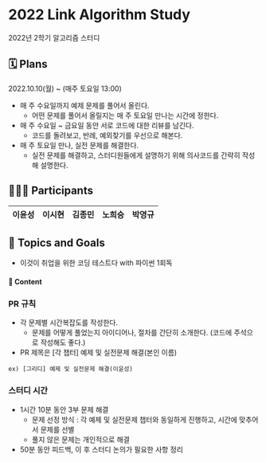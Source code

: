 # 2022 Link Algorithm Study

2022년 2학기 알고리즘 스터디

## 🗓 Plans

2022.10.10(월) ~ (매주 토요일 13:00)
- 매 주 수요일까지 예제 문제를 풀어서 올린다.
  - 어떤 문제를 풀어서 올릴지는 매 주 토요일 만나는 시간에 정한다.
- 매 주 수요일 ~ 금요일 동안 서로 코드에 대한 리뷰를 남긴다.
  - 코드를 돌려보고, 반례, 예외찾기를 우선으로 해본다.
- 매 주 토요일 만나, 실전 문제를 해결한다.
  - 실전 문제를 해결하고, 스터디원들에게 설명하기 위해 의사코드를 간략히 작성해 설명한다.

## 🙋🏻‍♂️ Participants

|이윤성|이시현|김종민|노희승|박영규|
|---|---|---|---|---|

## 🚀 Topics and Goals

- 이것이 취업을 위한 코딩 테스트다 with 파이썬 1회독

#### 📘 Content

### PR 규칙
- 각 문제별 시간복잡도를 작성한다.
  - 문제를 어떻게 풀었는지 아이디어나, 절차를 간단히 소개한다. (코드에 주석으로 작성해도 좋다.)
- PR 제목은 [각 챕터] 예제 및 실전문제 해결(본인 이름)

```ex) [그리디] 예제 및 실전문제 해결(이윤성)```

### 스터디 시간

- 1시간 10분 동안 3부 문제 해결
  - 문제 선정 방식 : 각 예제 및 실전문제 챕터와 동일하게 진행하고, 시간에 맞추어서 문제를 선별
  - 풀지 않은 문제는 개인적으로 해결
- 50분 동안 피드백, 이 후 스터디 논의가 필요한 사항 정리
